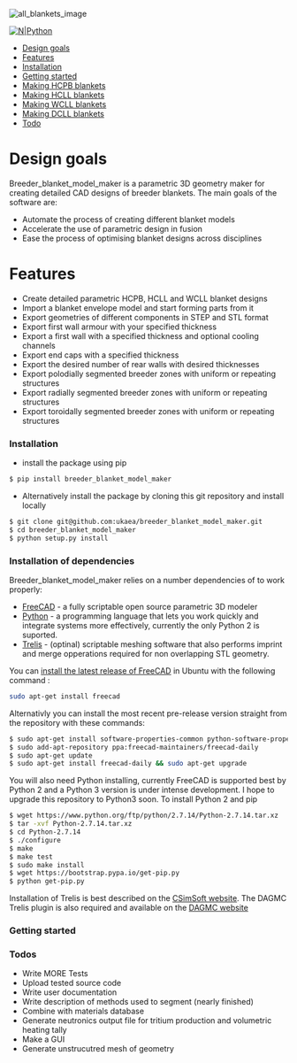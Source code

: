 
![all_blankets_image](https://raw.githubusercontent.com/ukaea/breeder_blanket_model_maker/master/all_blankets.jpg)


[![N|Python](https://www.python.org/static/community_logos/python-powered-w-100x40.png)](https://www.python.org)

- [Design goals](#design-goals)
- [Features](#features)
- [Installation](#installation)
- [Getting started](#getting-started)
- [Making HCPB blankets](#making-isotopes)
- [Making HCLL blankets](#making-elements)
- [Making WCLL blankets](#making-compounds)
- [Making DCLL blankets](#making-materials)
- [Todo](#todo)

# Design goals

Breeder_blanket_model_maker is a parametric 3D geometry maker for creating detailed CAD designs of breeder blankets. The main goals of the software are:
  - Automate the process of creating different blanket models
  - Accelerate the use of parametric design in fusion
  - Ease the process of optimising blanket designs across disciplines

# Features
  - Create detailed parametric HCPB, HCLL and WCLL blanket designs
  - Import a blanket envelope model and start forming parts from it
  - Export geometries of different components in STEP and STL format
  - Export first wall armour with your specified thickness
  - Export a first wall with a specified thickness and optional cooling channels
  - Export end caps with a specified thickness
  - Export the desired number of rear walls with desired thicknesses
  - Export polodially segmented breeder zones with uniform or repeating structures
  - Export radially segmented breeder zones with uniform or repeating structures
  - Export toroidally segmented breeder zones with uniform or repeating structures

### Installation

- install the package using pip
```sh
$ pip install breeder_blanket_model_maker
```

- Alternatively install the package by cloning this git repository and install locally
```sh
$ git clone git@github.com:ukaea/breeder_blanket_model_maker.git
$ cd breeder_blanket_model_maker
$ python setup.py install
```

### Installation of dependencies

Breeder_blanket_model_maker relies on a number dependencies of to work properly:
* [FreeCAD](https://www.freecadweb.org) -  a fully scriptable open source parametric 3D modeler
* [Python](https://www.python.org) - a programming language that lets you work quickly and integrate systems more effectively, currently the only Python 2 is suported.
* [Trelis](http://www.csimsoft.com) - (optinal) scriptable meshing software that also performs imprint and merge opperations required for non overlapping STL geometry.


You can [install the latest release of FreeCAD](https://www.freecadweb.org/wiki/Installing) in Ubuntu with the following command :

```sh
sudo apt-get install freecad
```

Alternativly you can install the most recent pre-release version straight from the repository with these commands:
```sh
$ sudo apt-get install software-properties-common python-software-properties
$ sudo add-apt-repository ppa:freecad-maintainers/freecad-daily
$ sudo apt-get update
$ sudo apt-get install freecad-daily && sudo apt-get upgrade
```

You will also need Python installing, currently FreeCAD is supported best by Python 2 and a Python 3 version is under intense development. I hope to upgrade this repository to Python3 soon. To install Python 2 and pip
```sh
$ wget https://www.python.org/ftp/python/2.7.14/Python-2.7.14.tar.xz
$ tar -xvf Python-2.7.14.tar.xz
$ cd Python-2.7.14
$ ./configure
$ make
$ make test
$ sudo make install
$ wget https://bootstrap.pypa.io/get-pip.py
$ python get-pip.py

```

Installation of Trelis is best described on the [CSimSoft website](http://www.csimsoft.com/). The DAGMC Trelis plugin is also required and available on the [DAGMC website](https://svalinn.github.io/DAGMC/install/plugin.html)  


### Getting started



### Todos
 - Write MORE Tests
 - Upload tested source code
 - Write user documentation  
 - Write description of methods used to segment (nearly finished)
 - Combine with materials database
 - Generate neutronics output file for tritium production and volumetric heating tally
 - Make a GUI
 - Generate unstrucutred mesh of geometry
